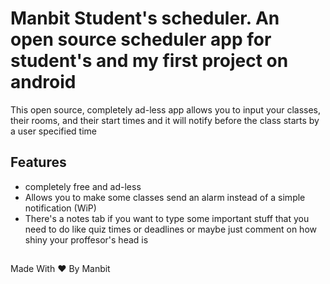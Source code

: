 # Manbit Student's scheduler. An open source scheduler app for student's and my first project on android
This open source, completely ad-less app allows you to input your classes, their rooms, and their start times and it will notify before the class starts by a user specified time 

## Features
- completely free and ad-less
- Allows you to make some classes send an alarm instead of a simple notification (WiP)
- There's a notes tab if you want to type some important stuff that you need to do like quiz times or deadlines or maybe just comment on how shiny your proffesor's head is




##
Made With ♥ By Manbit
